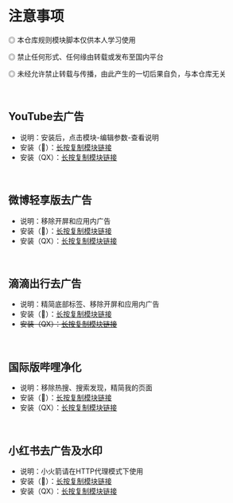 # 注意事项

  ◎ 本仓库规则模块脚本仅供本人学习使用

  ◎ 禁止任何形式、任何缘由转载或发布至国内平台

  ◎ 未经允许禁止转载与传播，由此产生的一切后果自负，与本仓库无关

<br/>

## YouTube去广告
* 说明：安装后，点击模块-编辑参数-查看说明
* 安装（🚀）：[长按复制模块链接](https://raw.githubusercontent.com/iab0x00/ProxyRules/main/Rewrite/YouTubeNoAd.sgmodule)
* 安装（QX）：[长按复制模块链接](https://raw.githubusercontent.com/iab0x00/ProxyRules/main/Rewrite/YouTubeNoAd.snippet)
<br/>

## 微博轻享版去广告
* 说明：移除开屏和应用内广告
* 安装（🚀）：[长按复制模块链接](https://raw.githubusercontent.com/iab0x00/ProxyRules/main/Rewrite/WeiboIntl.sgmodule)
* 安装（QX）：[长按复制模块链接](https://raw.githubusercontent.com/iab0x00/ProxyRules/main/Rewrite/WeiboIntl.snippet)
<br/>

## 滴滴出行去广告
* 说明：精简底部标签、移除开屏和应用内广告
* 安装（🚀）：[长按复制模块链接](https://raw.githubusercontent.com/iab0x00/ProxyRules/main/Rewrite/DiDiClean.sgmodule)
* ~~安装（QX）：[长按复制模块链接](https://raw.githubusercontent.com/iab0x00/ProxyRules/main/Rewrite/DiDiClean.snippet)~~
<br/>

## 国际版哔哩净化
* 说明：移除热搜、搜索发现，精简我的页面
* 安装（🚀）：[长按复制模块链接](https://raw.githubusercontent.com/iab0x00/ProxyRules/main/Rewrite/BiliIntlClean.sgmodule)
* 安装（QX）：[长按复制模块链接](https://raw.githubusercontent.com/iab0x00/ProxyRules/main/Rewrite/BiliIntlClean.snippet)
<br/>

## 小红书去广告及水印
* 说明：小火箭请在HTTP代理模式下使用
* 安装（🚀）：[长按复制模块链接](https://raw.githubusercontent.com/iab0x00/ProxyRules/main/Rewrite/RedBook.srmodule)
* 安装（QX）：[长按复制模块链接](https://raw.githubusercontent.com/iab0x00/ProxyRules/main/Rewrite/RedBook.snippet)
